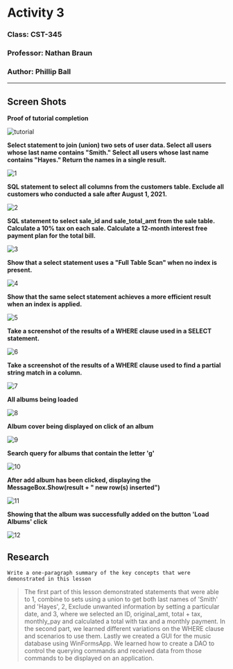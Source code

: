 # Activity 3

### Class: CST-345
### Professor: Nathan Braun
### Author: Phillip Ball

---

## Screen Shots

**Proof of tutorial completion**

![tutorial](docs/tutorial.png)

**Select statement to join (union) two sets of user data. Select all users whose last name contains "Smith." Select all users whose last name contains "Hayes." Return the names in a single result.**

![1](docs/1.png)

**SQL statement to select all columns from the customers table. Exclude all customers who conducted a sale after August 1, 2021.**

![2](docs/2.png)

**SQL statement to select sale_id and sale_total_amt from the sale table. Calculate a 10% tax on each sale. Calculate a 12-month interest free payment plan for the total bill.**

![3](docs/3.png)

**Show that a select statement uses a "Full Table Scan" when no index is present.**

![4](docs/4.png)

**Show that the same select statement achieves a more efficient result when an index is applied.**

![5](docs/5.png)

**Take a screenshot of the results of a WHERE clause used in a SELECT statement.**

![6](docs/6.png)

**Take a screenshot of the results of a WHERE clause used to find a partial string match in a column.**

![7](docs/7.png)

**All albums being loaded**

![8](docs/8.png)

**Album cover being displayed on click of an album**

![9](docs/9.png)

**Search query for albums that contain the letter 'g'**

![10](docs/10.png)

**After add album has been clicked, displaying the MessageBox.Show(result + " new row(s) inserted")**

![11](docs/11.png)

**Showing that the album was successfully added on the button 'Load Albums' click**

![12](docs/12.png)

## Research

```Write a one-paragraph summary of the key concepts that were demonstrated in this lesson```

>The first part of this lesson demonstrated statements that were able to 1, combine to sets using a union to get both last names of 'Smith' and 'Hayes', 2, Exclude unwanted information by setting a particular date, and 3, where we selected an ID, original_amt, total + tax, monthly_pay and calculated a total with tax and a monthly payment. In the second part, we learned different variations on the WHERE clause and  scenarios to use them. Lastly we created a GUI for the music database using WinFormsApp. We learned how to create a DAO to control the querying commands and received data from those commands to be displayed on an application.